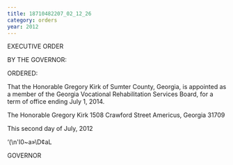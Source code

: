 ```yaml
---
title: 18710482207_02_12_26
category: orders
year: 2012
---
```

 

EXECUTIVE ORDER

BY THE GOVERNOR:

ORDERED:

That the Honorable Gregory Kirk of Sumter County, Georgia, is
appointed as a member of the Georgia Vocational Rehabilitation
Services Board, for a term of office ending July 1, 2014.

The Honorable Gregory Kirk
1508 Crawford Street
Americus, Georgia 31709

This second day of July, 2012

‘(\n'I0~a»\D¢aL

GOVERNOR

